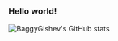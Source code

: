 ### Hello world!

![BaggyGishev's GitHub stats](https://github-readme-stats.vercel.app/api?username=BaggyGishev&show_icons=true&theme=radical)

